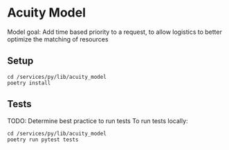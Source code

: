 # Acuity Model

Model goal:
Add time based priority to a request, to allow logistics to better optimize the matching of resources

## Setup

```shell
cd /services/py/lib/acuity_model
poetry install
```

## Tests

TODO: Determine best practice to run tests
To run tests locally:

```shell
cd /services/py/lib/acuity_model
poetry run pytest tests
```
